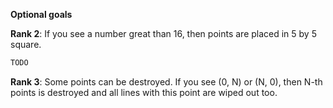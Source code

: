 **Optional goals**

**Rank 2**: If you see a number great than 16, then points are placed in 5 by 5 square.

```python
TODO
```

**Rank 3**: Some points can be destroyed. If you see (0, N) or (N, 0), 
then N-th points is destroyed and all lines with this point are wiped out too.

